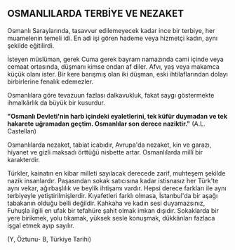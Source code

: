 ## OSMANLILARDA TERBİYE VE NEZAKET

Osmanlı Saraylarında, tasavvur edilemeye­cek kadar ince bir terbiye, her muamelenin temeli idi. En adi işi gören hademe veya hizmet­çi kadın, aynı şekilde eğitilirdi.

İsteyen müslüman, gerek Cuma gerek bay­ram namazında cami içinde veya cemaat ortasında, düşmanı kimse ondan af diler. Afvı, yaş veya makamca küçük olanı ister. Bir kere barışmış olan iki düşman, eski ihtilaflarından dolayı birbirlerine fenalık edemezler.

Osmanlılara göre tevazuun fazlası dalkavuk­luk, fakat saygı göstermekte ihmalkârlık da bü­yük bir kusurdur.

**"Osmanlı Devleti'nin harb içindeki eyalet­lerini, tek küfür duymadan ve tek hakarete uğramadan geçtim. Osmanlılar son derece nazik­tir."** (A.L. Castellan)

Osmanlılarda nezaket, tabiat icabıdır, Avru­pa'da nezaket, kin ve garazı, hiyanet ve gizli maksadı örttüğü nisbette artar. Osmanlılarda millî bir karakterdir.

Türkler, kainatın en kibar milleti sayılacak derecede zarif, muhteşem şekilde nazik insanlar­dır. Paşasından sokak satıcısına kadar istisnasız her Türk'te aynı vekar, ağırbaşlılık ve beylik ih­tişamı vardır. Hepsi derece farkları ile aynı ter­biyeyle yetiştirilmişlerdir. Kıyafetleri farklı ol­masa, İstanbul'da bir aşağı tabakanın olduğu belli değildir. Kahkaha ve kadın sesi duyamaz­sınız, Fuhuşla ilgili en ufak bir tefahüre şahit olmak imkan dışıdır. Sokaklarda bir yere birik­mek, yolu tıkamak, yüksek sesle konuşmak, dük­kânları fazlaca işgal etmek ayıp sayılır.

(Y, Öztunu- B, Türkiye Tarihi)
